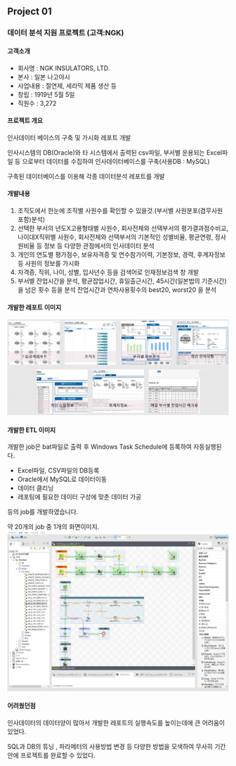 ## Project 01
### 데이터 분석 지원 프로젝트 (고객:NGK)
#### 고객소개
- 회사명 : NGK INSULATORS, LTD.
- 본사 : 일본 나고야시
- 사업내용 : 절연제, 세라믹 제품 생산 등
- 창립 : 1919년 5월 5일
- 직원수 : 3,272

#### 프로젝트 개요
인사데이터 베이스의 구축 및 가시화 레포트 개발

인사시스템의 DB(Oracle)와 타 시스템에서 출력된 csv파일, 부서별 운용되는 Excel파일 등 으로부터 데이터를 수집하여 인사데이터베이스를 구축(사용DB : MySQL)

구축된 데이터베이스를 이용해 각종 데이터분석 레포트를 개발

#### 개발내용
1. 조직도에서 한눈에 조직별 사원수를 확인할 수 있을것.(부서별 사원분포(겸무사원 포함)분석)
2. 선택한 부서의 년도X고용형태별 사원수, 
  회사전체와 선택부서의 평가결과점수비교, 
  나이대X직위별 사원수,
  회사전체와 선택부서의 기본적인 성별비율, 평균연령, 정사원비율 등 정보 등 다양한 관점에서의 인사데이터 분석
3. 개인의 연도별 평가점수, 보유자격증 및 연수참가이력, 기본정보, 경력, 후계자정보 등 사원의 정보를 가시화
4. 자격증, 직위, 나이, 성별, 입사년수 등을 검색어로 인재정보검색 창 개발
5. 부서별 잔업시간을 분석, 평균잡업시간, 휴일출근시간, 45시간(일본법의 기준시간)을 넘은 횟수 등을 분석
  잔업시간과 연차사용횟수의 best20, worst20 을 분석

#### 개발한 레포트 이미지
![](Project01/img1.png)

#### 개발한 ETL 이미지
개발한 job은 bat파일로 출력 후 Windows Task Schedule에 등록하여 자동실행된다.

* Excel파일, CSV파일의 DB등록
* Oracle에서 MySQL로 데이터이동
* 데이터 클리닝
* 레포팅에 필요한 데이터 구성에 맞춘 데이터 가공

등의 job를 개발하였습니다.

약 20개의 job 중 1개의 화면이미지.
![](Project01/etl_img1.png)

#### 어려웠던점
인사데이터의 데이터양이 많아서 개발한 레포트의 실행속도를 높이는데에 큰 어려움이 있었다.

SQL과 DB의 튜닝 , 파라메터의 사용방법 변경 등 다양한 방법을 모색하여 무사히 기간안에 프로젝트를 완료할 수 있었다.

